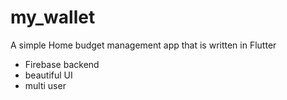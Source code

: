 # my_wallet

A simple Home budget management app that is written in Flutter

* Firebase backend
* beautiful UI
* multi user


